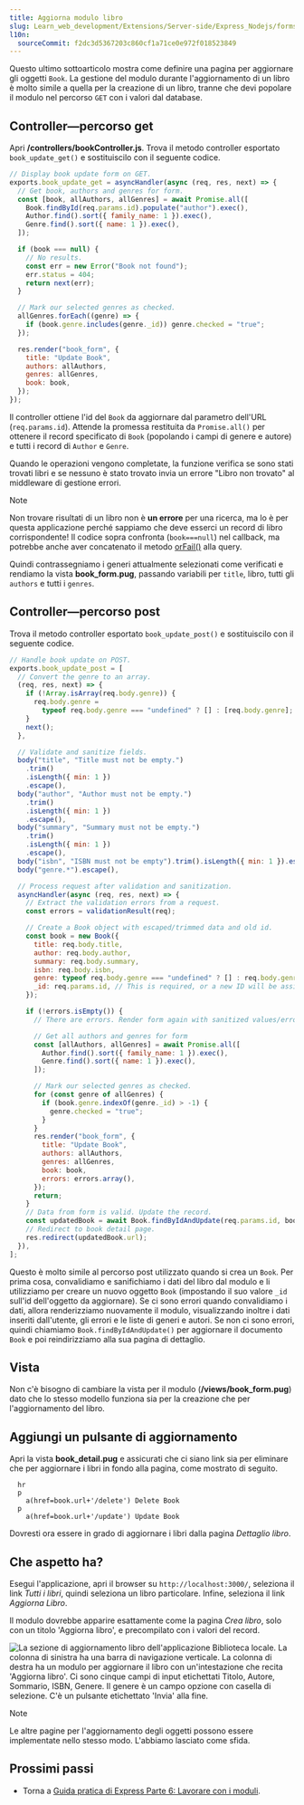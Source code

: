 ```yaml
---
title: Aggiorna modulo libro
slug: Learn_web_development/Extensions/Server-side/Express_Nodejs/forms/Update_Book_form
l10n:
  sourceCommit: f2dc3d5367203c860cf1a71ce0e972f018523849
---
```


Questo ultimo sottoarticolo mostra come definire una pagina per aggiornare gli oggetti `Book`. La gestione del modulo durante l'aggiornamento di un libro è molto simile a quella per la creazione di un libro, tranne che devi popolare il modulo nel percorso `GET` con i valori dal database.

## Controller—percorso get

Apri **/controllers/bookController.js**. Trova il metodo controller esportato `book_update_get()` e sostituiscilo con il seguente codice.

```js
// Display book update form on GET.
exports.book_update_get = asyncHandler(async (req, res, next) => {
  // Get book, authors and genres for form.
  const [book, allAuthors, allGenres] = await Promise.all([
    Book.findById(req.params.id).populate("author").exec(),
    Author.find().sort({ family_name: 1 }).exec(),
    Genre.find().sort({ name: 1 }).exec(),
  ]);

  if (book === null) {
    // No results.
    const err = new Error("Book not found");
    err.status = 404;
    return next(err);
  }

  // Mark our selected genres as checked.
  allGenres.forEach((genre) => {
    if (book.genre.includes(genre._id)) genre.checked = "true";
  });

  res.render("book_form", {
    title: "Update Book",
    authors: allAuthors,
    genres: allGenres,
    book: book,
  });
});
```

Il controller ottiene l'id del `Book` da aggiornare dal parametro dell'URL (`req.params.id`).
Attende la promessa restituita da `Promise.all()` per ottenere il record specificato di `Book` (popolando i campi di genere e autore) e tutti i record di `Author` e `Genre`.

Quando le operazioni vengono completate, la funzione verifica se sono stati trovati libri e se nessuno è stato trovato invia un errore "Libro non trovato" al middleware di gestione errori.

> [!NOTE]
> Non trovare risultati di un libro non è **un errore** per una ricerca, ma lo è per questa applicazione perché sappiamo che deve esserci un record di libro corrispondente! Il codice sopra confronta (`book===null`) nel callback, ma potrebbe anche aver concatenato il metodo [orFail()](<https://mongoosejs.com/docs/api/query.html#Query.prototype.orFail()>) alla query.

Quindi contrassegniamo i generi attualmente selezionati come verificati e rendiamo la vista **book_form.pug**, passando variabili per `title`, libro, tutti gli `authors` e tutti i `genres`.

## Controller—percorso post

Trova il metodo controller esportato `book_update_post()` e sostituiscilo con il seguente codice.

```js
// Handle book update on POST.
exports.book_update_post = [
  // Convert the genre to an array.
  (req, res, next) => {
    if (!Array.isArray(req.body.genre)) {
      req.body.genre =
        typeof req.body.genre === "undefined" ? [] : [req.body.genre];
    }
    next();
  },

  // Validate and sanitize fields.
  body("title", "Title must not be empty.")
    .trim()
    .isLength({ min: 1 })
    .escape(),
  body("author", "Author must not be empty.")
    .trim()
    .isLength({ min: 1 })
    .escape(),
  body("summary", "Summary must not be empty.")
    .trim()
    .isLength({ min: 1 })
    .escape(),
  body("isbn", "ISBN must not be empty").trim().isLength({ min: 1 }).escape(),
  body("genre.*").escape(),

  // Process request after validation and sanitization.
  asyncHandler(async (req, res, next) => {
    // Extract the validation errors from a request.
    const errors = validationResult(req);

    // Create a Book object with escaped/trimmed data and old id.
    const book = new Book({
      title: req.body.title,
      author: req.body.author,
      summary: req.body.summary,
      isbn: req.body.isbn,
      genre: typeof req.body.genre === "undefined" ? [] : req.body.genre,
      _id: req.params.id, // This is required, or a new ID will be assigned!
    });

    if (!errors.isEmpty()) {
      // There are errors. Render form again with sanitized values/error messages.

      // Get all authors and genres for form
      const [allAuthors, allGenres] = await Promise.all([
        Author.find().sort({ family_name: 1 }).exec(),
        Genre.find().sort({ name: 1 }).exec(),
      ]);

      // Mark our selected genres as checked.
      for (const genre of allGenres) {
        if (book.genre.indexOf(genre._id) > -1) {
          genre.checked = "true";
        }
      }
      res.render("book_form", {
        title: "Update Book",
        authors: allAuthors,
        genres: allGenres,
        book: book,
        errors: errors.array(),
      });
      return;
    }
    // Data from form is valid. Update the record.
    const updatedBook = await Book.findByIdAndUpdate(req.params.id, book, {});
    // Redirect to book detail page.
    res.redirect(updatedBook.url);
  }),
];
```

Questo è molto simile al percorso post utilizzato quando si crea un `Book`.
Per prima cosa, convalidiamo e sanifichiamo i dati del libro dal modulo e li utilizziamo per creare un nuovo oggetto `Book` (impostando il suo valore `_id` sull'id dell'oggetto da aggiornare). Se ci sono errori quando convalidiamo i dati, allora renderizziamo nuovamente il modulo, visualizzando inoltre i dati inseriti dall'utente, gli errori e le liste di generi e autori. Se non ci sono errori, quindi chiamiamo `Book.findByIdAndUpdate()` per aggiornare il documento `Book` e poi reindirizziamo alla sua pagina di dettaglio.

## Vista

Non c'è bisogno di cambiare la vista per il modulo (**/views/book_form.pug**) dato che lo stesso modello funziona sia per la creazione che per l'aggiornamento del libro.

## Aggiungi un pulsante di aggiornamento

Apri la vista **book_detail.pug** e assicurati che ci siano link sia per eliminare che per aggiornare i libri in fondo alla pagina, come mostrato di seguito.

```pug
  hr
  p
    a(href=book.url+'/delete') Delete Book
  p
    a(href=book.url+'/update') Update Book
```

Dovresti ora essere in grado di aggiornare i libri dalla pagina _Dettaglio libro_.

## Che aspetto ha?

Esegui l'applicazione, apri il browser su `http://localhost:3000/`, seleziona il link _Tutti i libri_, quindi seleziona un libro particolare. Infine, seleziona il link _Aggiorna Libro_.

Il modulo dovrebbe apparire esattamente come la pagina _Crea libro_, solo con un titolo 'Aggiorna libro', e precompilato con i valori del record.

![La sezione di aggiornamento libro dell'applicazione Biblioteca locale. La colonna di sinistra ha una barra di navigazione verticale. La colonna di destra ha un modulo per aggiornare il libro con un'intestazione che recita 'Aggiorna libro'. Ci sono cinque campi di input etichettati Titolo, Autore, Sommario, ISBN, Genere. Il genere è un campo opzione con casella di selezione. C'è un pulsante etichettato 'Invia' alla fine.](locallibary_express_book_update_noerrors.png)

> [!NOTE]
> Le altre pagine per l'aggiornamento degli oggetti possono essere implementate nello stesso modo. L'abbiamo lasciato come sfida.

## Prossimi passi

- Torna a [Guida pratica di Express Parte 6: Lavorare con i moduli](/it/docs/Learn_web_development/Extensions/Server-side/Express_Nodejs/forms).

